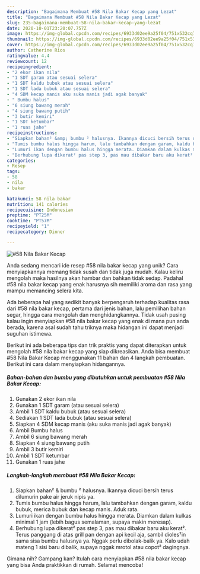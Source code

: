 ```yaml
---
description: "Bagaimana Membuat #58 Nila Bakar Kecap yang Lezat"
title: "Bagaimana Membuat #58 Nila Bakar Kecap yang Lezat"
slug: 235-bagaimana-membuat-58-nila-bakar-kecap-yang-lezat
date: 2020-10-01T23:20:07.757Z
image: https://img-global.cpcdn.com/recipes/6933d02ee9a25f04/751x532cq70/58-nila-bakar-kecap-foto-resep-utama.jpg
thumbnail: https://img-global.cpcdn.com/recipes/6933d02ee9a25f04/751x532cq70/58-nila-bakar-kecap-foto-resep-utama.jpg
cover: https://img-global.cpcdn.com/recipes/6933d02ee9a25f04/751x532cq70/58-nila-bakar-kecap-foto-resep-utama.jpg
author: Catherine Rios
ratingvalue: 4.4
reviewcount: 12
recipeingredient:
- "2 ekor ikan nila"
- "1 SDT garam atau sesuai selera"
- "1 SDT kaldu bubuk atau sesuai selera"
- "1 SDT lada bubuk atau sesuai selera"
- "4 SDM kecap manis aku suka manis jadi agak banyak"
- " Bumbu halus"
- "6 siung bawang merah"
- "4 siung bawang putih"
- "3 butir kemiri"
- "1 SDT ketumbar"
- "1 ruas jahe"
recipeinstructions:
- "Siapkan bahan² &amp; bumbu ² halusnya. Ikannya dicuci bersih terus dilumurin pake air jeruk nipis ya."
- "Tumis bumbu halus hingga harum, lalu tambahkan dengan garam, kaldu bubuk, merica bubuk dan kecap manis. Aduk rata."
- "Lumuri ikan dengan bumbu halus hingga merata. Diamkan dalam kulkas minimal 1 jam (lebih bagus semalaman, supaya makin meresap)."
- "Berhubung lupa dikerat² pas step 3, pas mau dibakar baru aku kerat². Terus panggang di atas grill pan dengan api kecil aja, sambil dioles²in sama sisa bumbu halusnya ya. Nggak perlu dibolak-balik ya. Kalo udah mateng 1 sisi baru dibalik, supaya nggak mrotol atau copot² dagingnya."
categories:
- Resep
tags:
- 58
- nila
- bakar

katakunci: 58 nila bakar 
nutrition: 141 calories
recipecuisine: Indonesian
preptime: "PT25M"
cooktime: "PT57M"
recipeyield: "1"
recipecategory: Dinner

---
```



![#58 Nila Bakar Kecap](https://img-global.cpcdn.com/recipes/6933d02ee9a25f04/751x532cq70/58-nila-bakar-kecap-foto-resep-utama.jpg)

Anda sedang mencari ide resep #58 nila bakar kecap yang unik? Cara menyiapkannya memang tidak susah dan tidak juga mudah. Kalau keliru mengolah maka hasilnya akan hambar dan bahkan tidak sedap. Padahal #58 nila bakar kecap yang enak harusnya sih memiliki aroma dan rasa yang mampu memancing selera kita.

Ada beberapa hal yang sedikit banyak berpengaruh terhadap kualitas rasa dari #58 nila bakar kecap, pertama dari jenis bahan, lalu pemilihan bahan segar, hingga cara mengolah dan menghidangkannya. Tidak usah pusing kalau ingin menyiapkan #58 nila bakar kecap yang enak di mana pun anda berada, karena asal sudah tahu triknya maka hidangan ini dapat menjadi suguhan istimewa.




Berikut ini ada beberapa tips dan trik praktis yang dapat diterapkan untuk mengolah #58 nila bakar kecap yang siap dikreasikan. Anda bisa membuat #58 Nila Bakar Kecap menggunakan 11 bahan dan 4 langkah pembuatan. Berikut ini cara dalam menyiapkan hidangannya.

<!--inarticleads1-->

##### Bahan-bahan dan bumbu yang dibutuhkan untuk pembuatan #58 Nila Bakar Kecap:

1. Gunakan 2 ekor ikan nila
1. Gunakan 1 SDT garam (atau sesuai selera)
1. Ambil 1 SDT kaldu bubuk (atau sesuai selera)
1. Sediakan 1 SDT lada bubuk (atau sesuai selera)
1. Siapkan 4 SDM kecap manis (aku suka manis jadi agak banyak)
1. Ambil  Bumbu halus
1. Ambil 6 siung bawang merah
1. Siapkan 4 siung bawang putih
1. Ambil 3 butir kemiri
1. Ambil 1 SDT ketumbar
1. Gunakan 1 ruas jahe




<!--inarticleads2-->

##### Langkah-langkah membuat #58 Nila Bakar Kecap:

1. Siapkan bahan² &amp; bumbu ² halusnya. Ikannya dicuci bersih terus dilumurin pake air jeruk nipis ya.
1. Tumis bumbu halus hingga harum, lalu tambahkan dengan garam, kaldu bubuk, merica bubuk dan kecap manis. Aduk rata.
1. Lumuri ikan dengan bumbu halus hingga merata. Diamkan dalam kulkas minimal 1 jam (lebih bagus semalaman, supaya makin meresap).
1. Berhubung lupa dikerat² pas step 3, pas mau dibakar baru aku kerat². Terus panggang di atas grill pan dengan api kecil aja, sambil dioles²in sama sisa bumbu halusnya ya. Nggak perlu dibolak-balik ya. Kalo udah mateng 1 sisi baru dibalik, supaya nggak mrotol atau copot² dagingnya.




Gimana nih? Gampang kan? Itulah cara menyiapkan #58 nila bakar kecap yang bisa Anda praktikkan di rumah. Selamat mencoba!
